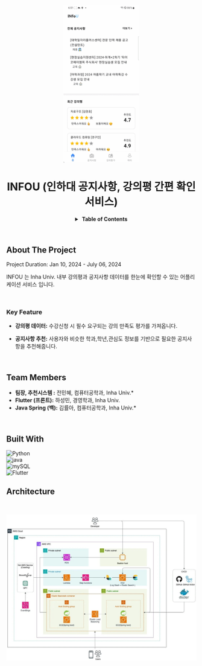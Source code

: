 <div align="center">
  
<img src="/descript/image1.gif" width="200">


# INFOU (인하대 공지사항, 강의평 간편 확인 서비스)

<details>
  <summary><strong>&nbsp;Table of Contents</strong></summary>


&nbsp;  
[About The Project](#about-the-project)<br/>
[Team Members](#team-members)<br/>
[Built With](#built-with)<br/>
[Architecture](#aws-architecture)<br/>
[model](#model)<br/>

</details>

</div>

&nbsp;

<!-- ABOUT THE PROJECT -->
## About The Project

Project Duration: Jan 10, 2024 - July 06, 2024

INFOU 는 Inha Univ. 내부 강의평과 공지사항 데이터를 한눈에 확인할 수 있는 어플리케이션 서비스 입니다. 

&nbsp;

### Key Feature
- **강의평 데이터:** 수강신청 시 필수 요구되는 강의 만족도 평가를 가져옵니다.

- **공지사항 추천:** 사용자와 비슷한 학과,학년,관심도 정보를 기반으로 필요한 공지사항을 추천해줍니다.


&nbsp;

<!-- Team -->
## Team Members
* **팀장, 추천시스템 :** 전민혜, 컴퓨터공학과, Inha Univ.* 
* **Flutter (프론트):** 하성민, 경영학과, Inha Univ.
* **Java Spring (백):** 김률아, 컴퓨터공학과, Inha Univ.* 


&nbsp;

<!-- Built with -->
## Built With
![Python](https://img.shields.io/badge/Python-3.11.4-3776AB?style=for-the-badge&logo=python&logoColor=yellow)   
![java](https://img.shields.io/badge/NodeJS-18.17.0-339933?style=for-the-badge&logo=nodedotjs&logoColor=yellow)  
![mySQL](https://img.shields.io/badge/MySQL-4479A1?style=flat-square&logo=MySQL&logoColor=white)  
![Flutter](https://img.shields.io/badge/flutter-02569B?style=for-the-badge&logo=flutter&logoColor=white)
&nbsp;

## Architecture
&nbsp;

![image](descript/image2.jpg)
